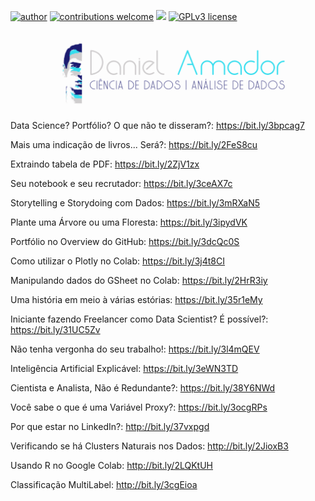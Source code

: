 [![author](https://img.shields.io/badge/author-daniel-cyan.svg)](https://www.linkedin.com/in/daniel-sousa-amador) [![contributions welcome](https://img.shields.io/badge/contributions-welcome-darkblue.svg?style=flat)](https://github.com/amadords) [![](https://img.shields.io/badge/python-3.6+-cyan.svg)](https://www.python.org/downloads/release/python-365/) [![GPLv3 license](https://img.shields.io/badge/License-GPLv3-white.svg)](http://perso.crans.org/besson/LICENSE.html)

<p align="center">
  <img src="https://github.com/amadords/Portfolio/blob/master/github.png" >
</p>

Data Science? Portfólio? O que não te disseram?: https://bit.ly/3bpcag7

Mais uma indicação de livros... Será?: https://bit.ly/2FeS8cu

Extraindo tabela de PDF: https://bit.ly/2ZjV1zx

Seu notebook e seu recrutador: https://bit.ly/3ceAX7c

Storytelling e Storydoing com Dados: https://bit.ly/3mRXaN5

Plante uma Árvore ou uma Floresta: https://bit.ly/3ipydVK

Portfólio no Overview do GitHub: https://bit.ly/3dcQc0S

Como utilizar o Plotly no Colab: https://bit.ly/3j4t8CI

Manipulando dados do GSheet no Colab: https://bit.ly/2HrR3iy

Uma história em meio à várias estórias: https://bit.ly/35r1eMy

Iniciante fazendo Freelancer como Data Scientist? É possível?: https://bit.ly/31UC5Zv

Não tenha vergonha do seu trabalho!: https://bit.ly/3l4mQEV

Inteligência Artificial Explicável: https://bit.ly/3eWN3TD

Cientista e Analista, Não é Redundante?: https://bit.ly/38Y6NWd

Você sabe o que é uma Variável Proxy?: https://bit.ly/3ocgRPs

Por que estar no LinkedIn?: http://bit.ly/37vxpgd

Verificando se há Clusters Naturais nos Dados: http://bit.ly/2JioxB3

Usando R no Google Colab: http://bit.ly/2LQKtUH

Classificação MultiLabel: http://bit.ly/3cgEioa
